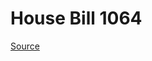 # House Bill 1064

[Source](http://lawfilesext.leg.wa.gov/biennium/2023-24/Pdf/Bills/House%20Bills/1064.pdf)